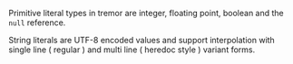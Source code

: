 
Primitive literal types in tremor are integer, floating point, boolean and the `null` reference.

String literals are UTF-8 encoded values and support interpolation with single line ( regular ) and
multi line ( heredoc style ) variant forms.

